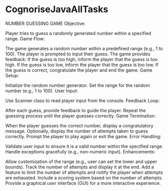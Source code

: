 # CognoriseJavaAllTasks
NUMBER GUESSING GAME
Objective:

Player tries to guess a randomly generated number within a specified range.
Game Flow:

The game generates a random number within a predefined range (e.g., 1 to 100).
The player is prompted to input their guess.
The game provides feedback:
If the guess is too high, inform the player that the guess is too high.
If the guess is too low, inform the player that the guess is too low.
If the guess is correct, congratulate the player and end the game.
Game Setup:

Initialize the random number generator.
Set the range for the random number (e.g., 1 to 100).
User Input:

Use Scanner class to read player input from the console.
Feedback Loop:

After each guess, provide feedback to guide the player.
Repeat the guessing process until the player guesses correctly.
Game Termination:

When the player guesses the correct number, display a congratulatory message.
Optionally, display the number of attempts taken to guess correctly.
Prompt the player to play again or exit the game.
Error Handling:

Validate user input to ensure it is a valid number within the specified range.
Handle exceptions gracefully (e.g., non-numeric input).
Enhancements:

Allow customization of the range (e.g., user can set the lower and upper bounds).
Track the number of attempts and display it at the end.
Add a feature to limit the number of attempts and notify the player when attempts are exhausted.
Include a scoring system based on the number of attempts.
Provide a graphical user interface (GUI) for a more interactive experience.
